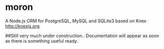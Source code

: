 # moron
A Node.js ORM for PostgreSQL, MySQL and SQLite3 based on Knex http://knexjs.org.

##Still very much under construction.. Documentation will appear as soon as there is something useful ready.

